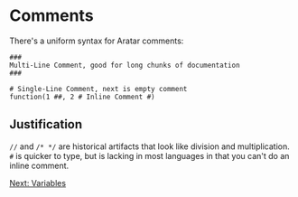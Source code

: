 # Comments
There's a uniform syntax for Aratar comments:

```aratar
###
Multi-Line Comment, good for long chunks of documentation
###

# Single-Line Comment, next is empty comment
function(1 ##, 2 # Inline Comment #)
```

## Justification
`//` and `/* */` are historical artifacts that look like division and
multiplication.  `#` is quicker to type, but is lacking in most languages in
that you can't do an inline comment.

[Next: Variables](variables.md)
